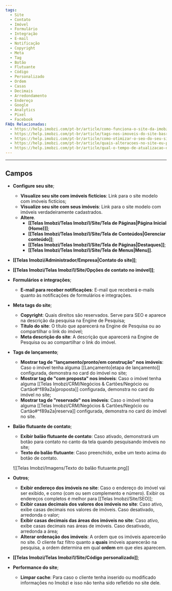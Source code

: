 ```yaml
---
tags:
  - Site
  - Contato
  - Imóvel
  - Formulário
  - Integração
  - E-mail
  - Notificação
  - Copyright
  - Meta
  - Tag
  - Botão
  - Flutuante
  - Código
  - Personalizado
  - Ordem
  - Casas
  - Decimais
  - Arredondamento
  - Endereço
  - Google
  - Analytics
  - Pixel
  - Facebook
FAQs Relacionadas:
  - https://help.imobzi.com/pt-br/article/como-funciona-o-site-da-imobzi-j55id3/
  - https://help.imobzi.com/pt-br/article/tags-nos-imoveis-do-site-basr1/
  - https://help.imobzi.com/pt-br/article/como-otimizar-o-seo-do-seu-site-1apebpn/
  - https://help.imobzi.com/pt-br/article/quais-alteracoes-no-site-eu-posso-realizar-no-imobzi-mwipxa/
  - https://help.imobzi.com/pt-br/article/qual-o-tempo-de-atualizacao-de-dados-do-site-18r82fd/
---
```

---
## Campos
 
- **Configure seu site**;
	- **Visualize seu site com imóveis fictícios**: Link para o site modelo com imóveis fictícios;
	- **Visualize seu site com seus imóveis**: Link para o site modelo com imóveis verdadeiramente cadastrados.
	- **Altere**.
		- **[[Telas Imobzi/Telas Imobzi1/Site/Tela de Páginas|Página Inicial (Home)]]**;
		- **[[Telas Imobzi/Telas Imobzi1/Site/Tela de Conteúdos|Gerenciar conteúdo]]**;
		- **[[Telas Imobzi/Telas Imobzi1/Site/Tela de Páginas|Destaques]]**;
		- **[[Telas Imobzi/Telas Imobzi1/Site/Tela de Menus|Menu]]**.
- **[[Telas Imobzi/Administrador/Empresa|Contato do site]]**;
- **[[Telas Imobzi/Telas Imobzi1/Site/Opções de contato no imóvel]]**;
- **Formulários e integrações**;
	- **E-mail para receber notificações**: E-mail que receberá e-mails quanto às notificações de formulários e integrações.
- **Meta tags do site**;
	- **Copyright**: Quais direitos são reservados. Serve para SEO e aparece na descrição da pesquisa na Engine de Pesquisa;
	- **Título do site**: O título que aparecerá na Engine de Pesquisa ou ao compartilhar o link do imóvel;
	- **Meta descrição do site**: A descrição que aparecerá na Engine de Pesquisa ou ao compartilhar o link do imóvel.
- **Tags de lançamento**;
	- **Mostrar tag de "lançamento/pronto/em construção" nos imóveis**: Caso o imóvel tenha alguma [[Lançamento|etapa de lançamento]] configurada, demonstra no card do imóvel no site;
	- **Mostrar tag de "com proposta" nos imóveis**: Caso o imóvel tenha alguma [[Telas Imobzi/CRM/Negócios & Cartões/Negócio ou Cartão#^f89a2a|proposta]] configurada, demonstra no card do imóvel no site;
	- **Mostrar tag de "reservado" nos imóveis**: Caso o imóvel tenha alguma [[Telas Imobzi/CRM/Negócios & Cartões/Negócio ou Cartão#^f89a2a|reserva]] configurada, demonstra no card do imóvel no site.
- **Balão flutuante de contato**;
	- **Exibir balão flutuante de contato**: Caso ativado, demonstrará um botão para contato no canto da tela quando pesquisando imóveis no site;
	- **Texto do balão flutuante**: Caso preenchido, exibe um texto acima do botão de contato.
	
	![[Telas Imobzi/Imagens/Texto do balão flutuante.png]]

- **Outros**;
	- **Exibir endereço dos imóveis no site**: Caso o endereço do imóvel vai ser exibido, e como (com ou sem complemento e número). Exibir os endereços completos é melhor para [[Telas Imobzi/Site/SEO]];
	- **Exibir casas decimais dos valores dos imóveis no site**: Caso ativo, exibe casas decimais nos valores de imóveis. Caso desativado, arredonda o valor;
	- **Exibir casas decimais das áreas dos imóveis no site**: Caso ativo, exibe casas decimais nas áreas de imóveis. Caso desativado, arredonda a área;
	- **Alterar ordenação dos imóveis**: A ordem que os imóveis aparecerão no site. O cliente faz filtro quanto a **quais** imóveis aparecerão na pesquisa, a ordem determina em qual **ordem** em que eles aparecem.
- **[[Telas Imobzi/Telas Imobzi1/Site/Código personalizado]]**;
- **Performance do site**;
	- **Limpar cache**: Para caso o cliente tenha inserido ou modificado informações no Imobzi e isso não tenha sido refletido no site dele.